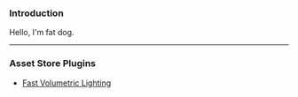 ### Introduction

Hello, I'm fat dog. 

---

### Asset Store Plugins

+ [Fast Volumetric Lighting](https://app.yinxiang.com/fx/e0ad8516-f06b-4182-9429-23b11d73b9ae)